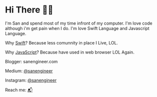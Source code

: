 # Hi There 👋🏽  

I'm San and spend most of my time infront of my computer. I'm love code although i'm get pain when I do.
I'm love Swift Language and Javascript Language.

Why [Swift](https://swift.org)? Because less comunnity in place I Live, LOL. 

Why [JavaScript](https://developer.mozilla.org/en-US/docs/Web/JavaScript)? Because have used in web browser LOL Again.

Blogger: sanengineer.com

Medium: [@sanengineer](https://medium.com/@sanengineer)

Instagram: [@sanengineer](https://instagram.com/sanengineer)

Reach me: [📬](hi@sanengineer.com)


